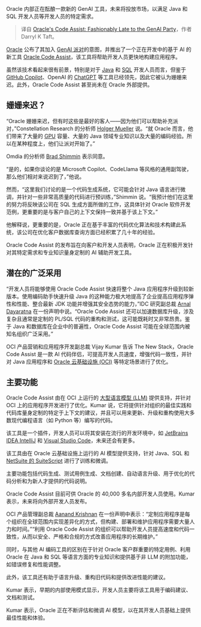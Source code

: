
<!--
title: Oracle的代码助手：时尚地迟到GenAI派对
cover: https://cdn.thenewstack.io/media/2024/05/e7927ac5-markus-spiske-5zvxxxlsaxe-unsplash-1.jpg
-->

Oracle 内部正在酝酿一款新的 GenAI 工具，未来将投放市场，以满足 Java 和 SQL 开发人员等开发人员的特定需求。

> 译自 [Oracle's Code Assist: Fashionably Late to the GenAI Party](https://thenewstack.io/oracles-code-assist-fashionably-late-to-the-genai-party/)，作者 Darryl K Taft。

[Oracle](https://developer.oracle.com/?utm_content=inline+mention) 公布了其加入 [GenAI 派对](https://thenewstack.io/generative-ai-in-2023-genai-tools-became-table-stakes/)的意图，并推出了一个正在开发中的基于 AI 的新工具 [Oracle Code Assist](https://www.oracle.com/application-development/code-assist)，该工具将帮助开发人员更快地构建应用程序。

虽然该技术看起来很有前景，特别是对于 [Java](https://thenewstack.io/java-22-making-java-more-attractive-for-ai-apps-workloads/) 和 [SQL](https://thenewstack.io/how-to-write-sql-queries/) 开发人员而言，但鉴于 [GitHub Copilot](https://thenewstack.io/github-copilot-a-powerful-controversial-autocomplete-for-developers/)、OpenAI 的 [ChatGPT](https://thenewstack.io/how-to-learn-unfamiliar-software-tools-with-chatgpt/) 等工具已经领先，因此它被认为姗姗来迟。此外，Oracle Code Assist 甚至尚未在 Oracle 外部提供。

## 姗姗来迟？

“Oracle 姗姗来迟，但有时这些是最好的客人——因为他们可以帮助补充派对，”Constellation Research 的分析师 [Holger Mueller](https://www.linkedin.com/in/holgermueller/) 说。“就 Oracle 而言，他们带来了大量的 [GPU](https://thenewstack.io/nvidia-gpu-dominance-at-a-crossroads/) 容量、大量的 Java 领域专业知识以及大量的编码经验。所以在某种程度上，他们让派对开始了。”

Omdia 的分析师 [Brad Shimmin](https://www.linkedin.com/in/bradshimmin/) 表示同意。

“是的，如果你谈论的是 Microsoft Copilot、CodeLlama 等风格的通用副驾驶，那么他们相对来说迟到了，”他说。

然而，“这里我们讨论的是一个代码生成系统，它可能会针对 Java 语言进行微调，并针对一些非常高质量的代码进行预训练，”Shimmin 说。“我预计他们在这里的努力将反映该公司在 SQL 生成方面所做的工作，这具体针对 Oracle 软件开发范例，更重要的是与客户自己的上下文保持一致并基于该上下文。”

他解释说，更重要的是，Oracle 正在基于丰富的代码优化算法和技术构建此系统，该公司在优化客户数据库查询方面已经积累了几十年的经验。

Oracle Code Assist 的发布旨在向客户和开发人员表明，Oracle 正在积极开发针对其特定需求和专业知识量身定制的 AI 辅助开发工具。

## 潜在的广泛采用

“开发人员将能够使用 Oracle Code Assist 快速将整个 Java 应用程序升级到较新版本。使用编码助手快速升级 Java 的这种能力极大地提高了企业提高应用程序弹性和性能、整合最新 JDK 功能并增强其安全态势的能力，”IDC 研究副总裁 [Arnal Dayaratna](https://twitter.com/cloud4computing) 在一份声明中说。“Oracle Code Assist 还可以加速数据库升级，涉及复杂且通常是定制的 PL/SQL 代码的重构和测试，这可能既耗时又非常昂贵。鉴于 Java 和数据库在企业中的普遍性，Oracle Code Assist 可能在全球范围内被知名组织广泛采用。”

OCI 产品营销和应用程序开发副总裁 Vijay Kumar 告诉 The New Stack，Oracle Code Assist 是一款 AI 代码伴侣，可提高开发人员速度，增强代码一致性，并针对 Java 应用程序和 [Oracle 云基础设施 (OCI)](https://www.oracle.com/cloud/) 等特定场景进行了优化。

## 主要功能

Oracle Code Assist 由在 OCI 上运行的 [大型语言模型 (LLM)](https://thenewstack.io/large-language-models-open-source-llms-in-2023/) 提供支持，并针对 OCI 上的应用程序开发进行了优化。Kumar 说，它将提供针对组织的最佳实践和代码库量身定制的特定于上下文的建议，并且可以用来更新、升级和重构使用大多数现代编程语言（如 Python 等）编写的代码。

该工具是一个插件，开发人员可以将其安装在流行的开发环境中，如 [JetBrains IDEA IntelliJ](https://thenewstack.io/jetbrains-formulates-ide-go-called-gogland/) 和 [Visual Studio Code](https://thenewstack.io/this-week-in-programming-all-hail-visual-studio-code/)，未来还会有更多。

该工具由在 Oracle 云基础设施上运行的 AI 模型提供支持，针对 Java、SQL 和 [NetSuite 的 SuiteScript](https://docs.oracle.com/en/cloud/saas/netsuite/ns-online-help/article_163726005075.html) 进行了训练和微调。

主要功能包括代码生成、测试用例生成、文档创建、自动语言升级、用于优化的代码分析和为新人才提供的代码说明。

Oracle Code Assist 目前可供 Oracle 的 40,000 多名内部开发人员使用。Kumar 表示，未来将向外部开发人员发布。

OCI 产品管理副总裁 [Aanand Krishnan](https://www.linkedin.com/in/aanandkrishnan/) 在一份声明中表示：“定制应用程序是每个组织在全球范围内实现差异化的方式，但构建、部署和维护应用程序需要大量人力和时间。”“利用 Oracle Code Assist 的组织可以帮助开发人员提高速度和代码一致性，从而以安全、严格和合规的方式改善应用程序的长期维护。”

同时，与其他 AI 编码工具的区别在于针对 Oracle 客户群重要的特定用例、利用 Oracle 在 Java 和 SQL 等语言方面的专业知识和提供基于非 LLM 的附加功能，如错误修复和性能调整。

此外，该工具还有助于语言升级、重构旧代码和提供改进性能的建议。

Kumar 表示，早期的内部使用模式显示，开发人员主要将该工具用于编码建议、文档和测试。

Kumar 表示，Oracle 正在不断评估和微调 AI 模型，以在其开发人员基础上提供最佳性能和体验。

